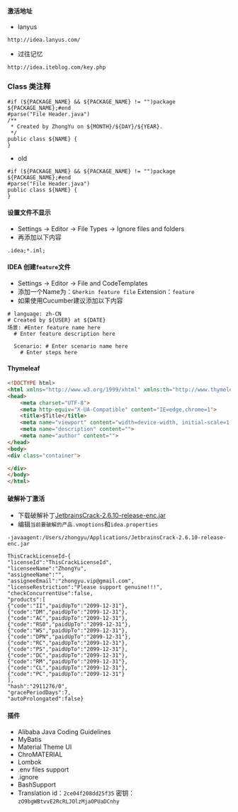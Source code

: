 #### 激活地址
* lanyus
```url
http://idea.lanyus.com/
```

* 过往记忆
```url
http://idea.iteblog.com/key.php
```

### Class 类注释
```
#if (${PACKAGE_NAME} && ${PACKAGE_NAME} != "")package ${PACKAGE_NAME};#end
#parse("File Header.java")
/**
 * Created by ZhongYu on ${MONTH}/${DAY}/${YEAR}.
 */
public class ${NAME} {
}
```
- old
```
#if (${PACKAGE_NAME} && ${PACKAGE_NAME} != "")package ${PACKAGE_NAME};#end
#parse("File Header.java")
public class ${NAME} {
}
```

#### 设置文件不显示
- Settings -> Editor -> File Types -> Ignore files and folders
- 再添加以下内容
```
.idea;*.iml;
```

#### IDEA 创建`feature`文件
- Settings -> Editor -> File and CodeTemplates
- 添加一个Name为：`Gherkin feature file` Extension：`feature`
- 如果使用Cucumber建议添加以下内容
```feature
# language: zh-CN
# Created by ${USER} at ${DATE}
场景: #Enter feature name here
  # Enter feature description here

  Scenario: # Enter scenario name here
    # Enter steps here
```

#### Thymeleaf
```html
<!DOCTYPE html>
<html xmlns="http://www.w3.org/1999/xhtml" xmlns:th="http://www.thymeleaf.org">
<head>
    <meta charset="UTF-8">
    <meta http-equiv="X-UA-Compatible" content="IE=edge,chrome=1">
    <title>$Title</title>
    <meta name="viewport" content="width=device-width, initial-scale=1, shrink-to-fit=no">
    <meta name="description" content="">
    <meta name="author" content="">
</head>
<body>
<div class="container">

</div>
</body>
</html>
```

#### 破解补丁激活
- 下载破解补丁[JetbrainsCrack-2.6.10-release-enc.jar](http://idea.lanyus.com/jar/JetbrainsCrack-2.6.10-release-enc.jar)
- 编辑`当前要破解的产品.vmoptions`和`idea.properties`
```
-javaagent:/Users/zhongyu/Applications/JetbrainsCrack-2.6.10-release-enc.jar
```

```
ThisCrackLicenseId-{
"licenseId":"ThisCrackLicenseId",
"licenseeName":"ZhongYu",
"assigneeName":"",
"assigneeEmail":"zhongyu.vip@gmail.com",
"licenseRestriction":"Please support genuine!!!",
"checkConcurrentUse":false,
"products":[
{"code":"II","paidUpTo":"2099-12-31"},
{"code":"DM","paidUpTo":"2099-12-31"},
{"code":"AC","paidUpTo":"2099-12-31"},
{"code":"RS0","paidUpTo":"2099-12-31"},
{"code":"WS","paidUpTo":"2099-12-31"},
{"code":"DPN","paidUpTo":"2099-12-31"},
{"code":"RC","paidUpTo":"2099-12-31"},
{"code":"PS","paidUpTo":"2099-12-31"},
{"code":"DC","paidUpTo":"2099-12-31"},
{"code":"RM","paidUpTo":"2099-12-31"},
{"code":"CL","paidUpTo":"2099-12-31"},
{"code":"PC","paidUpTo":"2099-12-31"}
],
"hash":"2911276/0",
"gracePeriodDays":7,
"autoProlongated":false}
```

#### 插件
- Alibaba Java Coding Guidelines
- MyBatis
- Material Theme UI
- ChroMATERIAL
- Lombok
- .env files support
- .ignore
- BashSupport
- Translation id：`2ce04f208dd25f35` 密钥：`zO9bgWBtvvE2RcRLJOlzMjaOPUaDCnhy`
